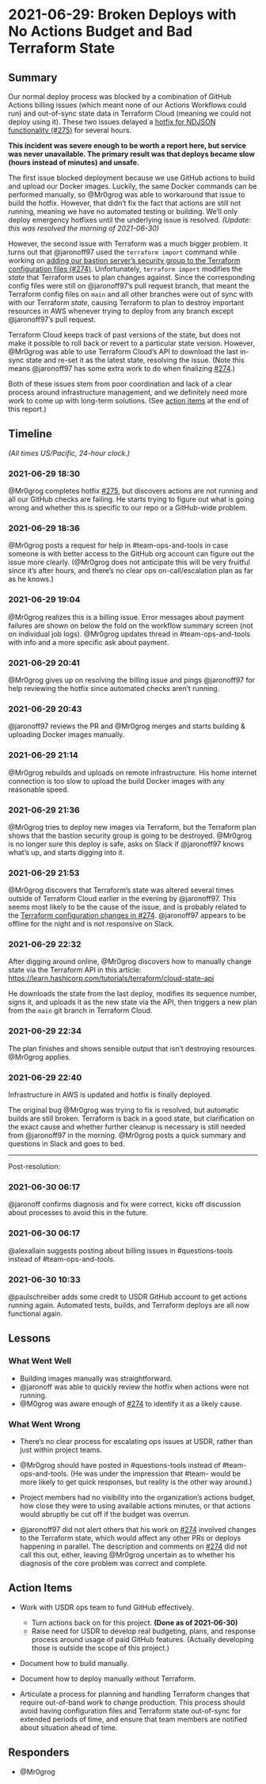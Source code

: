 # 2021-06-29: Broken Deploys with No Actions Budget and Bad Terraform State

## Summary

Our normal deploy process was blocked by a combination of GitHub Actions billing issues (which meant none of our Actions Workflows could run) and out-of-sync state data in Terraform Cloud (meaning we could not deploy using it). These two issues delayed a [hotfix for NDJSON functionality (#275)][issue-275] for several hours.

**This incident was severe enough to be worth a report here, but service was never unavailable. The primary result was that deploys became slow (hours instead of minutes) and unsafe.**

The first issue blocked deployment because we use GitHub actions to build and upload our Docker images. Luckily, the same Docker commands can be performed manually, so @Mr0grog was able to workaround that issue to build the hotfix. However, that didn’t fix the fact that actions are still not running, meaning we have no automated testing or building. We’ll only deploy emergency hotfixes until the underlying issue is resolved. *(Update: this was resolved the morning of 2021-06-30)*

However, the second issue with Terraform was a much bigger problem. It turns out that @jaronoff97 used the `terraform import` command while working on [adding our bastion server’s security group to the Terraform configuration files (#274)][issue-274]. Unfortunately, `terraform import` modifies the *state* that Terraform uses to plan changes against. Since the corresponding config files were still on @jaronoff97’s pull request branch, that meant the Terraform config files on `main` and all other branches were out of sync with with our Terraform *state*, causing Terraform to plan to destroy important resources in AWS whenever trying to deploy from any branch except @jaronoff97’s pull request.

Terraform Cloud keeps track of past versions of the state, but does not make it possible to roll back or revert to a particular state version. However, @Mr0grog was able to use Terraform Cloud’s API to download the last in-sync state and re-set it as the latest state, resolving the issue. (Note this means @jaronoff97 has some extra work to do when finalizing [#274][issue-274].)

Both of these issues stem from poor coordination and lack of a clear process around infrastructure management, and we definitely need more work to come up with long-term solutions. (See [action items](#action-items) at the end of this report.)


## Timeline

*(All times US/Pacific, 24-hour clock.)*

### 2021-06-29 18:30

@Mr0grog completes hotfix [#275][issue-275], but discovers actions are not running and all our GitHub checks are failing. He starts trying to figure out what is going wrong and whether this is specific to our repo or a GitHub-wide problem.


### 2021-06-29 18:36

@Mr0grog posts a request for help in #team-ops-and-tools in case someone is with better access to the GitHub org account can figure out the issue more clearly. (@Mr0grog does not anticipate this will be very fruitful since it’s after hours, and there’s no clear ops on-call/escalation plan as far as he knows.)


### 2021-06-29 19:04

@Mr0grog realizes this is a billing issue. Error messages about payment failures are shown on below the fold on the workflow summary screen (not on individual job logs). @Mr0grog updates thread in #team-ops-and-tools with info and a more specific ask about payment.


### 2021-06-29 20:41

@Mr0grog gives up on resolving the billing issue and pings @jaronoff97 for help reviewing the hotfix since automated checks aren’t running.


### 2021-06-29 20:43

@jaronoff97 reviews the PR and @Mr0grog merges and starts building & uploading Docker images manually.


### 2021-06-29 21:14

@Mr0grog rebuilds and uploads on remote infrastructure. His home internet connection is too slow to upload the build Docker images with any reasonable speed.


### 2021-06-29 21:36

@Mr0grog tries to deploy new images via Terraform, but the Terraform plan shows that the bastion security group is going to be destroyed. @Mr0grog is no longer sure this deploy is safe, asks on Slack if @jaronoff97 knows what’s up, and starts digging into it.


### 2021-06-29 21:53

@Mr0grog discovers that Terraform’s state was altered several times outside of Terraform Cloud earlier in the evening by @jaronoff97. This seems most likely to be the cause of the issue, and is probably related to the [Terraform configuration changes in #274][issue-274]. @jaronoff97 appears to be offline for the night and is not responsive on Slack.


### 2021-06-29 22:32

After digging around online, @Mr0grog discovers how to manually change state via the Terraform API in this article: https://learn.hashicorp.com/tutorials/terraform/cloud-state-api

He downloads the state from the last deploy, modifies its sequence number, signs it, and uploads it as the new state via the API, then triggers a new plan from the `main` git branch in Terraform Cloud.


### 2021-06-29 22:34

The plan finishes and shows sensible output that isn’t destroying resources. @Mr0grog applies.


### 2021-06-29 22:40

Infrastructure in AWS is updated and hotfix is finally deployed.

The original bug @Mr0grog was trying to fix is resolved, but automatic builds are still broken. Terraform is back in a good state, but clarification on the exact cause and whether further cleanup is necessary is still needed from @jaronoff97 in the morning. @Mr0grog posts a quick summary and questions in Slack and goes to bed.

---

Post-resolution:

### 2021-06-30 06:17

@jaronoff confirms diagnosis and fix were correct, kicks off discussion about processes to avoid this in the future.


### 2021-06-30 06:17

@alexallain suggests posting about billing issues in #questions-tools instead of #team-ops-and-tools.


### 2021-06-30 10:33

@paulschreiber adds some credit to USDR GitHub account to get actions running again. Automated tests, builds, and Terraform deploys are all now functional again.


## Lessons

### What Went Well

- Building images manually was straightforward.
- @jaronoff was able to quickly review the hotfix when actions were not running.
- @M0grog was aware enough of [#274][issue-274] to identify it as a likely cause.


### What Went Wrong

- There’s no clear process for escalating ops issues at USDR, rather than just within project teams.

- @Mr0grog should have posted in #questions-tools instead of #team-ops-and-tools. (He was under the impression that #team- would be more likely to get quick responses, but reality is the other way around.)

- Project members had no visibility into the organization’s actions budget, how close they were to using available actions minutes, or that actions would abruptly be cut off if the budget was overrun.

- @jaronoff97 did not alert others that his work on [#274][issue-274] involved changes to the Terraform state, which would affect any other PRs or deploys happening in parallel. The description and comments on [#274][issue-274] did not call this out, either, leaving @Mr0grog uncertain as to whether his diagnosis of the core problem was correct and complete.


## Action Items

- Work with USDR ops team to fund GitHub effectively.
    - Turn actions back on for this project. **(Done as of 2021-06-30)**
    - Raise need for USDR to develop real budgeting, plans, and response process around usage of paid GitHub features. (Actually developing those is outside the scope of this project.)

- Document how to build manually.

- Document how to deploy manually without Terraform.

- Articulate a process for planning and handling Terraform changes that require out-of-band work to change production. This process should avoid having configuration files and Terraform state out-of-sync for extended periods of time, and ensure that team members are notified about situation ahead of time.


## Responders

- @Mr0grog


[issue-274]: https://github.com/usdigitalresponse/univaf/pull/274
[issue-275]: https://github.com/usdigitalresponse/univaf/pull/275
